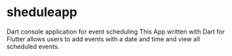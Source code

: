 # sheduleapp
Dart console application for event scheduling
This App written with Dart for Flutter allows users to add events with a date and time and view all scheduled events.
